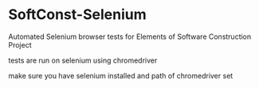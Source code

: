 # SoftConst-Selenium
Automated Selenium browser tests for Elements of Software Construction Project

tests are run on selenium using chromedriver

make sure you have selenium installed and path of chromedriver set
